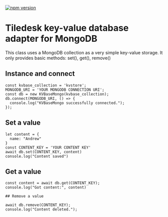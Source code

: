 [![npm version](https://badge.fury.io/js/%40tiledesk%2Ftiledesk-kvbasemongo.svg)](https://badge.fury.io/js/%40tiledesk%2Ftiledesk-kvbasemongo)
# Tiledesk key-value database adapter for MongoDB

This class uses a MongoDB collection as a very simple key-value storage.
It only provides basic methods: set(), get(), remove()

## Instance and connect

```
const kvbase_collection = 'kvstore';
MONGODB_URI = 'YOUR MONGODB CONNECTION URI';
const db = new KVBaseMongo(kvbase_collection);
db.connect(MONGODB_URI, () => {
  console.log("KVBaseMongo successfully connected.");
});
```

## Set a value

```
let content = {
  name: "Andrew"
}
const CONTENT_KEY = 'YOUR CONTENT KEY'
await db.set(CONTENT_KEY, content)
console.log("Content saved")
```

## Get a value

```
const content = await db.get(CONTENT_KEY);
console.log("Got content:", content)

## Remove a value

await db.remove(CONTENT_KEY);
console.log("Content deleted.");
```